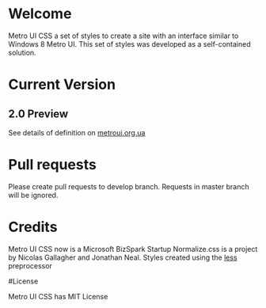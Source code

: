 # Welcome

Metro UI CSS a set of styles to create a site with an interface similar to Windows 8 Metro UI. This set of styles was developed as a self-contained solution.

# Current Version

## 2.0 Preview

See details of definition on [metroui.org.ua](http://metroui.org.ua)

# Pull requests

Please create pull requests to develop branch. Requests in master branch will be ignored.

# Credits

Metro UI CSS now is a Microsoft BizSpark Startup
Normalize.css is a project by Nicolas Gallagher and Jonathan Neal.
Styles created using the [less](http://lesscss.org) preprocessor

#License

Metro UI CSS has MIT License